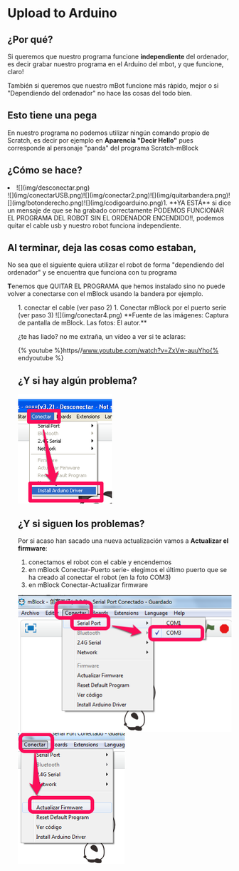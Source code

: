
# Upload to Arduino

## ¿Por qué?

Si queremos que nuestro programa funcione **independiente** del ordenador, es decir grabar nuestro programa en el Arduino del mbot, y que funcione, claro!

También si queremos que nuestro mBot funcione más rápido, mejor o si "Dependiendo del ordenador" no hace las cosas del todo bien.

## Esto tiene una pega

En nuestro programa no podemos utilizar ningún comando propio de Scratch, es decir por ejemplo en **Aparencia "Decir Hello"** pues corresponde al personaje "panda" del programa Scratch-mBlock

## ¿Cómo se hace?

<li>
![](img/desconectar.png)</li>
![](img/conectarUSB.png)![](img/conectar2.png)![](img/quitarbandera.png)![](img/botonderecho.png)![](img/codigoarduino.png)1. **YA ESTÁ** si dice un mensaje de que se ha grabado correctamente PODEMOS FUNCIONAR EL PROGRAMA DEL ROBOT SIN EL ORDENADOR ENCENDIDO!!, podemos quitar el cable usb y nuestro robot funciona independiente.

## Al terminar, deja las cosas como estaban, 

No sea que el siguiente quiera utilizar el robot de forma "dependiendo del ordenador" y se encuentra que funciona con tu programa

**T**enemos que QUITAR EL PROGRAMA que hemos instalado sino no puede volver a conectarse con el mBlock usando la bandera por ejemplo.

<li style="list-style-type: none;"><ol>
1. conectar el cable (ver paso 2)
1. Conectar mBlock por el puerto serie (ver paso 3)
![](img/conectar4.png)
**Fuente de las imágenes: Captura de pantalla de mBlock. Las fotos: El autor.**

¿te has liado? no me extraña, un vídeo a ver si te aclaras:

{% youtube %}https//www.youtube.com/watch?v=ZxVw-auuYho{% endyoutube %}
## ¿Y si hay algún problema?

![](img/installarduinodriver.png)
## ¿Y si siguen los problemas?

Por si acaso han sacado una nueva actualización vamos a **Actualizar el firmware**:

1. conectamos el robot con el cable y encendemos
1. en mBlock Conectar-Puerto serie- elegimos el último puerto que se ha creado al conectar el robot (en la foto COM3)
1. en mBlock Conectar-Actualizar firmware

![](img/conectar2.png)
![](img/conectar3.png)

